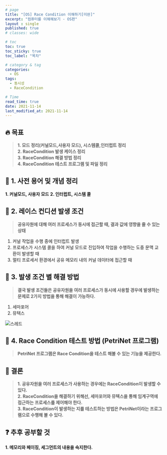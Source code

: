```yaml
---
# page
title: "[OS] Race Condition 이해하기[미완]"
excerpt: "컴퓨터를 이해해보기 - OS편"
layout : single
published: true
# classes: wide

# toc
toc: true
toc_sticky: true
toc_label: "목차"

# category & tag
categories:
  - OS
tags: 
  - 동시성
  - RaceCondition

# Time
read_time: true
date: 2021-11-14
last_modified_at: 2021-11-14
---
```


## :fire: 목표
> **1. 모드 정리(커널모드,사용자 모드), 시스템콜,인터럽트 정리**  
> **2. RaceCondition 발생 케이스 정리**  
> **3. RaceCondition 해결 방법 정리**  
> **4. RaceCondition 테스트 프로그램 및 파일 정리**  


## :speech_balloon: 1. 사전 용어 및 개념 정리 

 **1. 커널모드, 사용자 모드**
 **2. 인터럽트, 시스템 콜**

## :speech_balloon: 2. 레이스 컨디션 발생 조건 

  > **공유자원에 대해 여러 프로세스가 동시에 접근할 때, 결과 값에 영향을 줄 수 있는 상태**  

  1. 커널 작업을 수행 중에 인터럽트 발생
  2. 프로세스가 시스템 콜을 하여 커널 모드로 진입하여 작업을 수행하는 도중 문맥 교환이 발생할 때
  3. 멀티 프로세서 환경에서 공유 메모리 내의 커널 데이터에 접근할 때 

## :speech_balloon: 3. 발생 조건 별 해결 방법 

> **결국 발생 조건들은 공유자원을 여러 프로세스가 동시에 사용할 경우에 발생하는 문제로 2가지 방법을 통해 해결이 가능하다.**    
  1. 세마포어
  2. 뮤텍스
 
![스레드](https://upload.wikimedia.org/wikipedia/commons/thumb/a/a5/Multithreaded_process.svg/1024px-Multithreaded_process.svg.png)
  
## :speech_balloon: 4. Race Condition 테스트 방법 (PetriNet 프로그램)

> **PetriNet 프로그램은 Race Condition을 테스트 해볼 수 있는 기능을 제공한다.**  

## :memo: 결론

> **1. 공유자원을 여러 프로세스가 사용하는 경우에는 RaceCondition이 발생할 수 있다.**   
> **2. RaceCondition을 해결하기 위해선, 세마포어와 뮤텍스을 통해 임계구역에 접근하는 프로세스를 제어해야 한다.**   
> **3. RaceCondition이 발생하는 지를 테스트하는 방법은 PetriNet이라는 프로그램으로 수행해 볼 수 있다.**  

## :question: 추후 공부할 것
**1. 메모리와 페이징, 세그먼트의 내용을 숙지한다.**  


